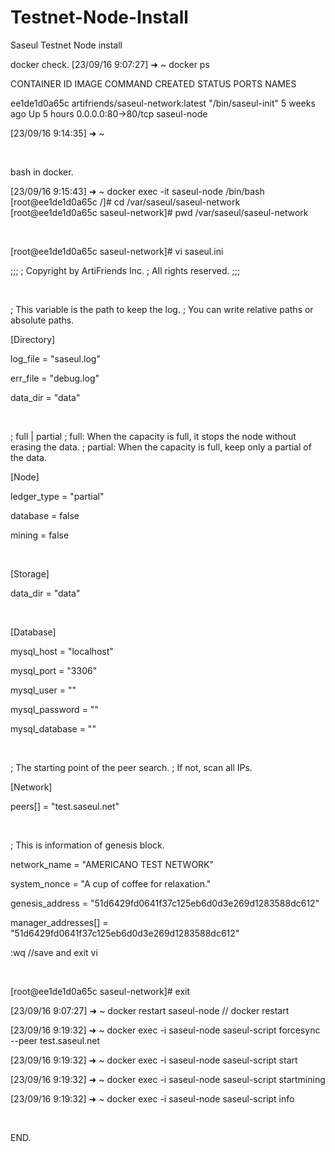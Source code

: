 # Testnet-Node-Install
Saseul Testnet Node install


docker check.
[23/09/16 9:07:27] ➜  ~ docker ps

CONTAINER ID   IMAGE                               COMMAND              CREATED       STATUS       PORTS                NAMES

ee1de1d0a65c   artifriends/saseul-network:latest   "/bin/saseul-init"   5 weeks ago   Up 5 hours   0.0.0.0:80->80/tcp   saseul-node

[23/09/16 9:14:35] ➜  ~

​

bash in docker.

[23/09/16 9:15:43] ➜  ~ docker exec -it saseul-node /bin/bash
[root@ee1de1d0a65c /]# cd /var/saseul/saseul-network
[root@ee1de1d0a65c saseul-network]# pwd
/var/saseul/saseul-network

​

[root@ee1de1d0a65c saseul-network]# vi saseul.ini

;;;
; Copyright by ArtiFriends Inc.
; All rights reserved.
;;;

​

; This variable is the path to keep the log.
; You can write relative paths or absolute paths.

[Directory]

log_file = "saseul.log"

err_file = "debug.log"

data_dir = "data"

​

; full | partial
; full: When the capacity is full, it stops the node without erasing the data.
; partial: When the capacity is full, keep only a partial of the data.

[Node]

ledger_type = "partial"

database = false

mining = false

​

[Storage]

data_dir = "data"

​

[Database]

mysql_host = "localhost"

mysql_port = "3306"

mysql_user = ""

mysql_password = ""

mysql_database = ""

​

; The starting point of the peer search.
; If not, scan all IPs.

[Network]

peers[] = "test.saseul.net"

​

; This is information of genesis block.

network_name = "AMERICANO TEST NETWORK"

system_nonce = "A cup of coffee for relaxation."

genesis_address = "51d6429fd0641f37c125eb6d0d3e269d1283588dc612"

manager_addresses[] = "51d6429fd0641f37c125eb6d0d3e269d1283588dc612"

:wq   //save and exit vi

​

[root@ee1de1d0a65c saseul-network]# exit

[23/09/16 9:07:27] ➜  ~  docker restart saseul-node   // docker restart

[23/09/16 9:19:32] ➜  ~ docker exec -i saseul-node saseul-script forcesync --peer test.saseul.net

[23/09/16 9:19:32] ➜  ~ docker exec -i saseul-node saseul-script start

[23/09/16 9:19:32] ➜  ~ docker exec -i saseul-node saseul-script startmining

[23/09/16 9:19:32] ➜  ~ docker exec -i saseul-node saseul-script info

​

END.
